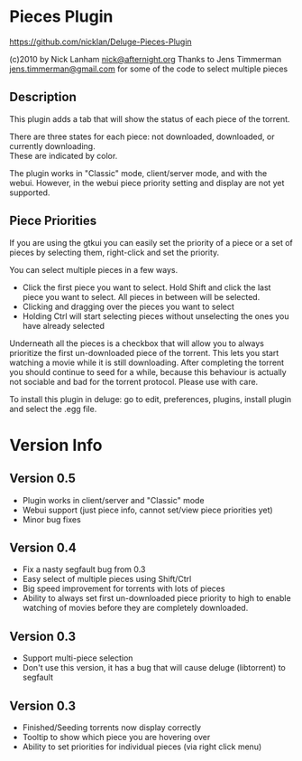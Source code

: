 # Pieces Plugin
https://github.com/nicklan/Deluge-Pieces-Plugin

(c)2010 by Nick Lanham <nick@afternight.org>
Thanks to Jens Timmerman <jens.timmerman@gmail.com> for some of the
code to select multiple pieces

## Description

This plugin adds a tab that will show the status of each piece of the
torrent.

There are three states for each piece: 
not downloaded, downloaded, or currently downloading.  
These are indicated by color.

The plugin works in "Classic" mode, client/server mode, and with the
webui.  However, in the webui piece priority setting and display are
not yet supported.

## Piece Priorities

If you are using the gtkui you can easily set the priority of a piece
or a set of pieces by selecting them, right-click and set the
priority.

You can select multiple pieces in a few ways.
 - Click the first piece you want to select.  Hold Shift and click the
   last piece you want to select.  All pieces in between will be
	 selected.
 - Clicking and dragging over the pieces you want to select
 - Holding Ctrl will start selecting pieces without unselecting the
   ones you have already selected


Underneath all the pieces is a checkbox that will allow you to always
prioritize the first un-downloaded piece of the torrent. This lets you
start watching a movie while it is still downloading. After completing
the torrent you should continue to seed for a while, because this
behaviour is actually not sociable and bad for the torrent
protocol. Please use with care. 


To install this plugin in deluge: go to edit, preferences, plugins,
install plugin and select the .egg file.

# Version Info

## Version 0.5
* Plugin works in client/server and "Classic" mode
* Webui support (just piece info, cannot set/view piece priorities
yet)
* Minor bug fixes

## Version 0.4
* Fix a nasty segfault bug from 0.3
* Easy select of multiple pieces using Shift/Ctrl
* Big speed improvement for torrents with lots of pieces
* Ability to always set first un-downloaded piece priority to high to
enable watching of movies before they are completely downloaded.

## Version 0.3
* Support multi-piece selection
* Don't use this version, it has a bug that will cause deluge (libtorrent) to segfault

## Version 0.3
* Finished/Seeding torrents now display correctly
* Tooltip to show which piece you are hovering over
* Ability to set priorities for individual pieces (via right click menu)
